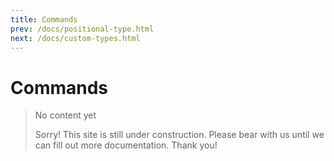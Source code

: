 ```yaml
---
title: Commands
prev: /docs/positional-type.html
next: /docs/custom-types.html
---
```

# Commands

> No content yet
>
> Sorry! This site is still under construction. Please bear with us until we can fill out more documentation. Thank you!
